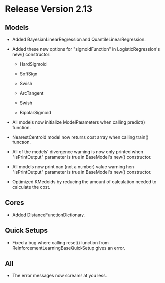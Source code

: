 # Release Version 2.13

## Models

* Added BayesianLinearRegression and QuantileLinearRegression.

* Added these new options for "sigmoidFunction" in LogisticRegression's new() constructor:

  * HardSigmoid

  * SoftSign

  * Swish

  * ArcTangent

  * Swish

  * BipolarSigmoid

* All models now initialize ModelParameters when calling predict() function.

* NearestCentroid model now returns cost array when calling train() function.

* All of the models' divergence warning is now only printed when "isPrintOutput" parameter is true in BaseModel's new() constructor.

* All models now print nan (not a number) value warning hen "isPrintOutput" parameter is true in BaseModel's new() constructor.

* Optimized KMedoids by reducing the amount of calculation needed to calculate the cost.

## Cores

* Added DistanceFunctionDictionary.

## Quick Setups

* Fixed a bug where calling reset() function from ReinforcementLearningBaseQuickSetup gives an error.

## All

* The error messages now screams at you less.
